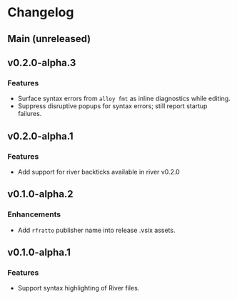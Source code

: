 # Changelog

## Main (unreleased)

## v0.2.0-alpha.3

### Features

* Surface syntax errors from `alloy fmt` as inline diagnostics while editing.
* Suppress disruptive popups for syntax errors; still report startup failures.

## v0.2.0-alpha.1

### Features

* Add support for river backticks available in river v0.2.0

## v0.1.0-alpha.2

### Enhancements

* Add `rfratto` publisher name into release .vsix assets.

## v0.1.0-alpha.1

### Features

* Support syntax highlighting of River files.
